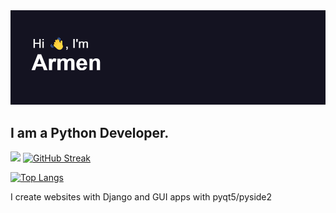 <img src="header.png">

<h2>I am a Python Developer.</h2>


![](https://github-profile-summary-cards.vercel.app/api/cards/profile-details?username=ArmenG888&theme=radical)
[![GitHub Streak](http://github-readme-streak-stats.herokuapp.com?user=ArmenG888&theme=radical&hide_border=true&date_format=M%20j%5B%2C%20Y%5D)](https://git.io/streak-stats)

[![Top Langs](https://github-readme-stats.vercel.app/api/top-langs/?username=ArmenG888&layout=compact&theme=radical&hide_border=True)](https://github.com/anuraghazra/github-readme-stats)

I create websites with Django and GUI apps with pyqt5/pyside2<br>
